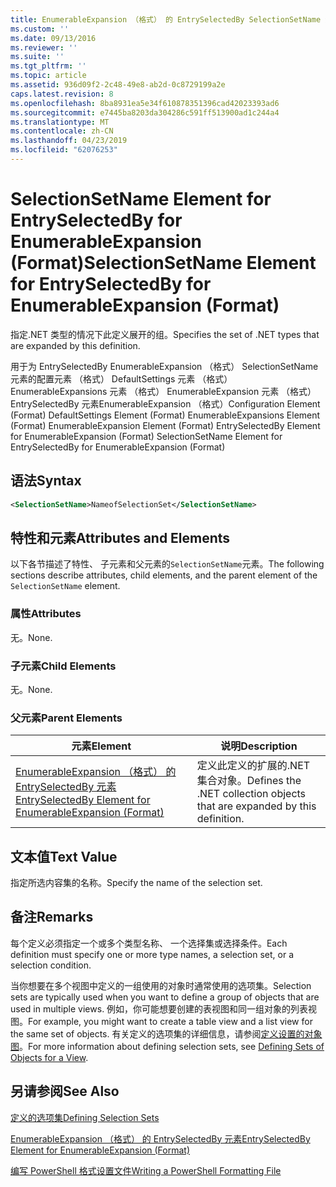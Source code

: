 ```yaml
---
title: EnumerableExpansion （格式） 的 EntrySelectedBy SelectionSetName 元素 |Microsoft Docs
ms.custom: ''
ms.date: 09/13/2016
ms.reviewer: ''
ms.suite: ''
ms.tgt_pltfrm: ''
ms.topic: article
ms.assetid: 936d09f2-2c48-49e8-ab2d-0c8729199a2e
caps.latest.revision: 8
ms.openlocfilehash: 8ba8931ea5e34f610878351396cad42023393ad6
ms.sourcegitcommit: e7445ba8203da304286c591ff513900ad1c244a4
ms.translationtype: MT
ms.contentlocale: zh-CN
ms.lasthandoff: 04/23/2019
ms.locfileid: "62076253"
---
```

# <a name="selectionsetname-element-for-entryselectedby-for-enumerableexpansion-format"></a><span data-ttu-id="877fa-102">SelectionSetName Element for EntrySelectedBy for EnumerableExpansion (Format)</span><span class="sxs-lookup"><span data-stu-id="877fa-102">SelectionSetName Element for EntrySelectedBy for EnumerableExpansion (Format)</span></span>

<span data-ttu-id="877fa-103">指定.NET 类型的情况下此定义展开的组。</span><span class="sxs-lookup"><span data-stu-id="877fa-103">Specifies the set of .NET types that are expanded by this definition.</span></span>

<span data-ttu-id="877fa-104">用于为 EntrySelectedBy EnumerableExpansion （格式） SelectionSetName 元素的配置元素 （格式） DefaultSettings 元素 （格式） EnumerableExpansions 元素 （格式） EnumerableExpansion 元素 （格式） EntrySelectedBy 元素EnumerableExpansion （格式）</span><span class="sxs-lookup"><span data-stu-id="877fa-104">Configuration Element (Format) DefaultSettings Element (Format) EnumerableExpansions Element (Format) EnumerableExpansion Element (Format) EntrySelectedBy Element for EnumerableExpansion (Format) SelectionSetName Element for EntrySelectedBy for EnumerableExpansion (Format)</span></span>

## <a name="syntax"></a><span data-ttu-id="877fa-105">语法</span><span class="sxs-lookup"><span data-stu-id="877fa-105">Syntax</span></span>

```xml
<SelectionSetName>NameofSelectionSet</SelectionSetName>

```

## <a name="attributes-and-elements"></a><span data-ttu-id="877fa-106">特性和元素</span><span class="sxs-lookup"><span data-stu-id="877fa-106">Attributes and Elements</span></span>

<span data-ttu-id="877fa-107">以下各节描述了特性、 子元素和父元素的`SelectionSetName`元素。</span><span class="sxs-lookup"><span data-stu-id="877fa-107">The following sections describe attributes, child elements, and the parent element of the `SelectionSetName` element.</span></span>

### <a name="attributes"></a><span data-ttu-id="877fa-108">属性</span><span class="sxs-lookup"><span data-stu-id="877fa-108">Attributes</span></span>

<span data-ttu-id="877fa-109">无。</span><span class="sxs-lookup"><span data-stu-id="877fa-109">None.</span></span>

### <a name="child-elements"></a><span data-ttu-id="877fa-110">子元素</span><span class="sxs-lookup"><span data-stu-id="877fa-110">Child Elements</span></span>

<span data-ttu-id="877fa-111">无。</span><span class="sxs-lookup"><span data-stu-id="877fa-111">None.</span></span>

### <a name="parent-elements"></a><span data-ttu-id="877fa-112">父元素</span><span class="sxs-lookup"><span data-stu-id="877fa-112">Parent Elements</span></span>

|<span data-ttu-id="877fa-113">元素</span><span class="sxs-lookup"><span data-stu-id="877fa-113">Element</span></span>|<span data-ttu-id="877fa-114">说明</span><span class="sxs-lookup"><span data-stu-id="877fa-114">Description</span></span>|
|-------------|-----------------|
|[<span data-ttu-id="877fa-115">EnumerableExpansion （格式） 的 EntrySelectedBy 元素</span><span class="sxs-lookup"><span data-stu-id="877fa-115">EntrySelectedBy Element for EnumerableExpansion (Format)</span></span>](./entryselectedby-element-for-enumerableexpansion-format.md)|<span data-ttu-id="877fa-116">定义此定义的扩展的.NET 集合对象。</span><span class="sxs-lookup"><span data-stu-id="877fa-116">Defines the .NET collection objects that are expanded by this definition.</span></span>|

## <a name="text-value"></a><span data-ttu-id="877fa-117">文本值</span><span class="sxs-lookup"><span data-stu-id="877fa-117">Text Value</span></span>

<span data-ttu-id="877fa-118">指定所选内容集的名称。</span><span class="sxs-lookup"><span data-stu-id="877fa-118">Specify the name of the selection set.</span></span>

## <a name="remarks"></a><span data-ttu-id="877fa-119">备注</span><span class="sxs-lookup"><span data-stu-id="877fa-119">Remarks</span></span>

<span data-ttu-id="877fa-120">每个定义必须指定一个或多个类型名称、 一个选择集或选择条件。</span><span class="sxs-lookup"><span data-stu-id="877fa-120">Each definition must specify one or more type names, a selection set, or a selection condition.</span></span>

<span data-ttu-id="877fa-121">当你想要在多个视图中定义的一组使用的对象时通常使用的选项集。</span><span class="sxs-lookup"><span data-stu-id="877fa-121">Selection sets are typically used when you want to define a group of objects that are used in multiple views.</span></span> <span data-ttu-id="877fa-122">例如，你可能想要创建的表视图和同一组对象的列表视图。</span><span class="sxs-lookup"><span data-stu-id="877fa-122">For example, you might want to create a table view and a list view for the same set of objects.</span></span> <span data-ttu-id="877fa-123">有关定义的选项集的详细信息，请参阅[定义设置的对象图](./defining-selection-sets.md)。</span><span class="sxs-lookup"><span data-stu-id="877fa-123">For more information about defining selection sets, see [Defining Sets of Objects for a View](./defining-selection-sets.md).</span></span>

## <a name="see-also"></a><span data-ttu-id="877fa-124">另请参阅</span><span class="sxs-lookup"><span data-stu-id="877fa-124">See Also</span></span>

[<span data-ttu-id="877fa-125">定义的选项集</span><span class="sxs-lookup"><span data-stu-id="877fa-125">Defining Selection Sets</span></span>](./defining-selection-sets.md)

[<span data-ttu-id="877fa-126">EnumerableExpansion （格式） 的 EntrySelectedBy 元素</span><span class="sxs-lookup"><span data-stu-id="877fa-126">EntrySelectedBy Element for EnumerableExpansion (Format)</span></span>](./entryselectedby-element-for-enumerableexpansion-format.md)

[<span data-ttu-id="877fa-127">编写 PowerShell 格式设置文件</span><span class="sxs-lookup"><span data-stu-id="877fa-127">Writing a PowerShell Formatting File</span></span>](./writing-a-powershell-formatting-file.md)
